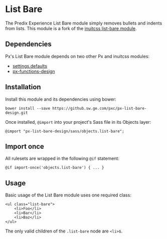 # List Bare

The Predix Experience List Bare module simply removes bullets and indents from lists. This module is a fork of the [inuitcss list-bare module](https://github.com/inuitcss/objects.list-bare).

## Dependencies

Px's List Bare module depends on two other Px and inuitcss modules:

* [settings.defaults](https://github.com/inuitcss/settings.defaults)
* [px-functions-design](https://github.sw.ge.com/pxc/px-functions-design)

## Installation

Install this module and its dependencies using bower:

    bower install --save https://github.sw.ge.com/pxc/px-list-bare-design.git

Once installed, `@import` into your project's Sass file in its Objects layer:

    @import "px-list-bare-design/sass/objects.list-bare";

## Import once

All rulesets are wrapped in the following `@if` statement:

    @if import-once('objects.list-bare') { ... }

## Usage

Basic usage of the List Bare module uses one required class:

    <ul class="list-bare">
        <li>Foo</li>
        <li>Bar</li>
        <li>Baz</li>
    </ul>

The only valid children of the `.list-bare` node are `<li>`s.
